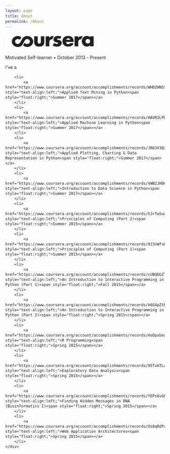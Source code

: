 ```yaml
---
layout: page
title: About
permalink: /About
---
```


<div class="row">
	<div class="col-lg-2">
		<a href="https://www.coursera.org/">
			<img src="/figure/coursera_logo_black.png" height="50">
		</a>
	</div>
	<div class="col-lg-10">
		<p>Motivated Self-learner • October 2013 - Present</p>
		<p>I've a</p>

		<li>
			<a href="https://www.coursera.org/account/accomplishments/records/WHDZHN5SR57Q" style="text-align:left;">Applied Text Mining in Python<span style="float:right;">Summer 2017</span></a>
		</li>
		<li>
			<a href="https://www.coursera.org/account/accomplishments/records/HAVR2LPDUY6T" style="text-align:left;">Applied Machine Learning in Python<span style="float:right;">Summer 2017</span></a>
		</li>
		<li>
			<a href="https://www.coursera.org/account/accomplishments/records/JR63V3QZBM3H" style="text-align:left;">Applied Plotting, Charting & Data Representation in Python<span style="float:right;">Summer 2017</span></a>
		</li>
		<li>
			<a href="https://www.coursera.org/account/accomplishments/records/VWB2JHD6V4VW" style="text-align:left;">Introduction to Data Science in Python<span style="float:right;">Summer 2017</span></a>
		</li>
		<li>
			<a href="https://www.coursera.org/account/accomplishments/records/hJrTwSuq5MrzrEP6" style="text-align:left;">Principles of Computing (Part 2)<span style="float:right;">Summer 2015</span></a>
		</li>
		<li>
			<a href="https://www.coursera.org/account/accomplishments/records/9J3nWfsKJVSWwDRr" style="text-align:left;">Principles of Computing (Part 1)<span style="float:right;">Summer 2015</span></a>
		</li>
		<li>
			<a href="https://www.coursera.org/account/accomplishments/records/cUBQ6GZTBJpDbqBM" style="text-align:left;">An Introduction to Interactive Programming in Python (Part 1)<span style="float:right;">Fall 2015</span></a>
		</li>
		<li>
			<a href="https://www.coursera.org/account/accomplishments/records/k6G4pZtbe7rj7S8S" style="text-align:left;">An Introduction to Interactive Programming in Python (Part 2)<span style="float:right;">Spring 2015</span></a>
		</li>
		<li>
			<a href="https://www.coursera.org/account/accomplishments/records/msDpxbeahb7YExbY" style="text-align:left;">R Programming<span style="float:right;">Spring 2015</span></a>
		</li>
		<li>
			<a href="https://www.coursera.org/account/accomplishments/records/95TukTLqDAza3mX5" style="text-align:left;">Exploratory Data Analysis<span style="float:right;">Spring 2015</span></a>
		</li>
		<li>
			<a href="https://www.coursera.org/account/accomplishments/records/YEPs6vGBYLC2dEkS" style="text-align:left;">Finding Hidden Messages in DNA (Bioinformatics I)<span style="float:right;">Spring 2015</span></a>
		</li>
		<li>
			<a href="https://www.coursera.org/account/accomplishments/records/Us8qRdPrxUeSmffC" style="text-align:left;">Web Application Architectures<span style="float:right;">Spring 2015</span></a>
		</li>
	</div>

</div>